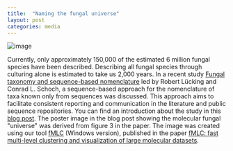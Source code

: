 ```yaml
---
title:  "Naming the fungal universe"
layout: post
categories: media
---
```

![image](https://github.com/vuthuyduong/vuthuyduong.github.io/assets/24915122/d8643f41-ed08-4f7e-a716-27fc634976b2)

Currently, only approximately 150,000 of the estimated 6 million fungal species have been described. Describing all fungal species through culturing alone is estimated to take us 2,000 years. In a recent study
[Fungal taxonomy and sequence-based nomenclature](https://www.nature.com/articles/s41564-021-00888-x?utm_campaign=related_content&utm_source=MICROBIO&utm_medium=communities)
led by Robert Lücking and Conrad L. Schoch, a sequence-based approach for the nomenclature of taxa known only from sequences was discussed. This approach aims to facilitate consistent reporting and communication in the literature and public sequence repositories. You can find an introduction about the study in this [blog post](https://microbiologycommunity.nature.com/posts/naming-the-fungal-universe-c6e3ed20-db69-454b-9cba-2d3286922591?fbclid=IwAR3eZF5_xxIrw5s-dqCzzNfR5JeVAJ6YgQqqrwLHA1aMlCAi6HrnRGZ7MR0). The poster image in the blog post showing the molecular fungal "universe" was derived from figure 3 in the paper. The image was created using our tool [fMLC](https://github.com/vuthuyduong/fMLC) (Windows version), published in the paper [fMLC: fast multi-level clustering and visualization of large molecular datasets](https://doi.org/10.1093/bioinformatics/btx810).
